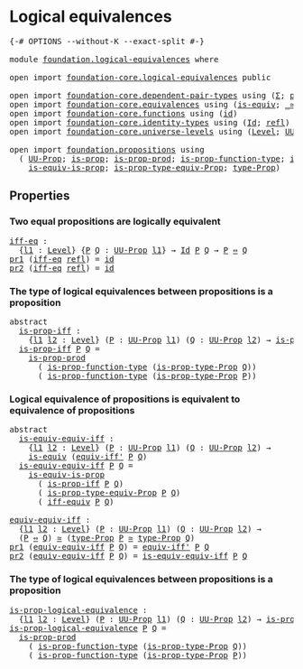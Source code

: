 # Logical equivalences

<pre class="Agda"><a id="33" class="Symbol">{-#</a> <a id="37" class="Keyword">OPTIONS</a> <a id="45" class="Pragma">--without-K</a> <a id="57" class="Pragma">--exact-split</a> <a id="71" class="Symbol">#-}</a>

<a id="76" class="Keyword">module</a> <a id="83" href="foundation.logical-equivalences.html" class="Module">foundation.logical-equivalences</a> <a id="115" class="Keyword">where</a>

<a id="122" class="Keyword">open</a> <a id="127" class="Keyword">import</a> <a id="134" href="foundation-core.logical-equivalences.html" class="Module">foundation-core.logical-equivalences</a> <a id="171" class="Keyword">public</a>

<a id="179" class="Keyword">open</a> <a id="184" class="Keyword">import</a> <a id="191" href="foundation-core.dependent-pair-types.html" class="Module">foundation-core.dependent-pair-types</a> <a id="228" class="Keyword">using</a> <a id="234" class="Symbol">(</a><a id="235" href="foundation-core.dependent-pair-types.html#502" class="Record">Σ</a><a id="236" class="Symbol">;</a> <a id="238" href="foundation-core.dependent-pair-types.html#575" class="InductiveConstructor">pair</a><a id="242" class="Symbol">;</a> <a id="244" href="foundation-core.dependent-pair-types.html#592" class="Field">pr1</a><a id="247" class="Symbol">;</a> <a id="249" href="foundation-core.dependent-pair-types.html#604" class="Field">pr2</a><a id="252" class="Symbol">)</a>
<a id="254" class="Keyword">open</a> <a id="259" class="Keyword">import</a> <a id="266" href="foundation-core.equivalences.html" class="Module">foundation-core.equivalences</a> <a id="295" class="Keyword">using</a> <a id="301" class="Symbol">(</a><a id="302" href="foundation-core.equivalences.html#1543" class="Function">is-equiv</a><a id="310" class="Symbol">;</a> <a id="312" href="foundation-core.equivalences.html#1608" class="Function Operator">_≃_</a><a id="315" class="Symbol">)</a>
<a id="317" class="Keyword">open</a> <a id="322" class="Keyword">import</a> <a id="329" href="foundation-core.functions.html" class="Module">foundation-core.functions</a> <a id="355" class="Keyword">using</a> <a id="361" class="Symbol">(</a><a id="362" href="foundation-core.functions.html#309" class="Function">id</a><a id="364" class="Symbol">)</a>
<a id="366" class="Keyword">open</a> <a id="371" class="Keyword">import</a> <a id="378" href="foundation-core.identity-types.html" class="Module">foundation-core.identity-types</a> <a id="409" class="Keyword">using</a> <a id="415" class="Symbol">(</a><a id="416" href="foundation-core.identity-types.html#1754" class="Datatype">Id</a><a id="418" class="Symbol">;</a> <a id="420" href="foundation-core.identity-types.html#1807" class="InductiveConstructor">refl</a><a id="424" class="Symbol">)</a>
<a id="426" class="Keyword">open</a> <a id="431" class="Keyword">import</a> <a id="438" href="foundation-core.universe-levels.html" class="Module">foundation-core.universe-levels</a> <a id="470" class="Keyword">using</a> <a id="476" class="Symbol">(</a><a id="477" href="Agda.Primitive.html#597" class="Postulate">Level</a><a id="482" class="Symbol">;</a> <a id="484" href="foundation-core.universe-levels.html#222" class="Primitive">UU</a><a id="486" class="Symbol">)</a>

<a id="489" class="Keyword">open</a> <a id="494" class="Keyword">import</a> <a id="501" href="foundation.propositions.html" class="Module">foundation.propositions</a> <a id="525" class="Keyword">using</a>
  <a id="533" class="Symbol">(</a> <a id="535" href="foundation-core.propositions.html#1380" class="Function">UU-Prop</a><a id="542" class="Symbol">;</a> <a id="544" href="foundation-core.propositions.html#1296" class="Function">is-prop</a><a id="551" class="Symbol">;</a> <a id="553" href="foundation-core.propositions.html#5712" class="Function">is-prop-prod</a><a id="565" class="Symbol">;</a> <a id="567" href="foundation-core.propositions.html#7820" class="Function">is-prop-function-type</a><a id="588" class="Symbol">;</a> <a id="590" href="foundation-core.propositions.html#1549" class="Function">is-prop-type-Prop</a><a id="607" class="Symbol">;</a>
    <a id="613" href="foundation-core.propositions.html#3680" class="Function">is-equiv-is-prop</a><a id="629" class="Symbol">;</a> <a id="631" href="foundation-core.propositions.html#9940" class="Function">is-prop-type-equiv-Prop</a><a id="654" class="Symbol">;</a> <a id="656" href="foundation-core.propositions.html#1482" class="Function">type-Prop</a><a id="665" class="Symbol">)</a>
</pre>
## Properties

### Two equal propositions are logically equivalent

<pre class="Agda"><a id="iff-eq"></a><a id="748" href="foundation.logical-equivalences.html#748" class="Function">iff-eq</a> <a id="755" class="Symbol">:</a>
  <a id="759" class="Symbol">{</a><a id="760" href="foundation.logical-equivalences.html#760" class="Bound">l1</a> <a id="763" class="Symbol">:</a> <a id="765" href="Agda.Primitive.html#597" class="Postulate">Level</a><a id="770" class="Symbol">}</a> <a id="772" class="Symbol">{</a><a id="773" href="foundation.logical-equivalences.html#773" class="Bound">P</a> <a id="775" href="foundation.logical-equivalences.html#775" class="Bound">Q</a> <a id="777" class="Symbol">:</a> <a id="779" href="foundation-core.propositions.html#1380" class="Function">UU-Prop</a> <a id="787" href="foundation.logical-equivalences.html#760" class="Bound">l1</a><a id="789" class="Symbol">}</a> <a id="791" class="Symbol">→</a> <a id="793" href="foundation-core.identity-types.html#1754" class="Datatype">Id</a> <a id="796" href="foundation.logical-equivalences.html#773" class="Bound">P</a> <a id="798" href="foundation.logical-equivalences.html#775" class="Bound">Q</a> <a id="800" class="Symbol">→</a> <a id="802" href="foundation.logical-equivalences.html#773" class="Bound">P</a> <a id="804" href="foundation-core.logical-equivalences.html#1025" class="Function Operator">⇔</a> <a id="806" href="foundation.logical-equivalences.html#775" class="Bound">Q</a>
<a id="808" href="foundation-core.dependent-pair-types.html#592" class="Field">pr1</a> <a id="812" class="Symbol">(</a><a id="813" href="foundation.logical-equivalences.html#748" class="Function">iff-eq</a> <a id="820" href="foundation-core.identity-types.html#1807" class="InductiveConstructor">refl</a><a id="824" class="Symbol">)</a> <a id="826" class="Symbol">=</a> <a id="828" href="foundation-core.functions.html#309" class="Function">id</a>
<a id="831" href="foundation-core.dependent-pair-types.html#604" class="Field">pr2</a> <a id="835" class="Symbol">(</a><a id="836" href="foundation.logical-equivalences.html#748" class="Function">iff-eq</a> <a id="843" href="foundation-core.identity-types.html#1807" class="InductiveConstructor">refl</a><a id="847" class="Symbol">)</a> <a id="849" class="Symbol">=</a> <a id="851" href="foundation-core.functions.html#309" class="Function">id</a>
</pre>
### The type of logical equivalences between propositions is a proposition

<pre class="Agda"><a id="943" class="Keyword">abstract</a>
  <a id="is-prop-iff"></a><a id="954" href="foundation.logical-equivalences.html#954" class="Function">is-prop-iff</a> <a id="966" class="Symbol">:</a>
    <a id="972" class="Symbol">{</a><a id="973" href="foundation.logical-equivalences.html#973" class="Bound">l1</a> <a id="976" href="foundation.logical-equivalences.html#976" class="Bound">l2</a> <a id="979" class="Symbol">:</a> <a id="981" href="Agda.Primitive.html#597" class="Postulate">Level</a><a id="986" class="Symbol">}</a> <a id="988" class="Symbol">(</a><a id="989" href="foundation.logical-equivalences.html#989" class="Bound">P</a> <a id="991" class="Symbol">:</a> <a id="993" href="foundation-core.propositions.html#1380" class="Function">UU-Prop</a> <a id="1001" href="foundation.logical-equivalences.html#973" class="Bound">l1</a><a id="1003" class="Symbol">)</a> <a id="1005" class="Symbol">(</a><a id="1006" href="foundation.logical-equivalences.html#1006" class="Bound">Q</a> <a id="1008" class="Symbol">:</a> <a id="1010" href="foundation-core.propositions.html#1380" class="Function">UU-Prop</a> <a id="1018" href="foundation.logical-equivalences.html#976" class="Bound">l2</a><a id="1020" class="Symbol">)</a> <a id="1022" class="Symbol">→</a> <a id="1024" href="foundation-core.propositions.html#1296" class="Function">is-prop</a> <a id="1032" class="Symbol">(</a><a id="1033" href="foundation.logical-equivalences.html#989" class="Bound">P</a> <a id="1035" href="foundation-core.logical-equivalences.html#1025" class="Function Operator">⇔</a> <a id="1037" href="foundation.logical-equivalences.html#1006" class="Bound">Q</a><a id="1038" class="Symbol">)</a>
  <a id="1042" href="foundation.logical-equivalences.html#954" class="Function">is-prop-iff</a> <a id="1054" href="foundation.logical-equivalences.html#1054" class="Bound">P</a> <a id="1056" href="foundation.logical-equivalences.html#1056" class="Bound">Q</a> <a id="1058" class="Symbol">=</a>
    <a id="1064" href="foundation-core.propositions.html#5712" class="Function">is-prop-prod</a>
      <a id="1083" class="Symbol">(</a> <a id="1085" href="foundation-core.propositions.html#7820" class="Function">is-prop-function-type</a> <a id="1107" class="Symbol">(</a><a id="1108" href="foundation-core.propositions.html#1549" class="Function">is-prop-type-Prop</a> <a id="1126" href="foundation.logical-equivalences.html#1056" class="Bound">Q</a><a id="1127" class="Symbol">))</a>
      <a id="1136" class="Symbol">(</a> <a id="1138" href="foundation-core.propositions.html#7820" class="Function">is-prop-function-type</a> <a id="1160" class="Symbol">(</a><a id="1161" href="foundation-core.propositions.html#1549" class="Function">is-prop-type-Prop</a> <a id="1179" href="foundation.logical-equivalences.html#1054" class="Bound">P</a><a id="1180" class="Symbol">))</a>
</pre>
### Logical equivalence of propositions is equivalent to equivalence of propositions

<pre class="Agda"><a id="1282" class="Keyword">abstract</a>
  <a id="is-equiv-equiv-iff"></a><a id="1293" href="foundation.logical-equivalences.html#1293" class="Function">is-equiv-equiv-iff</a> <a id="1312" class="Symbol">:</a>
    <a id="1318" class="Symbol">{</a><a id="1319" href="foundation.logical-equivalences.html#1319" class="Bound">l1</a> <a id="1322" href="foundation.logical-equivalences.html#1322" class="Bound">l2</a> <a id="1325" class="Symbol">:</a> <a id="1327" href="Agda.Primitive.html#597" class="Postulate">Level</a><a id="1332" class="Symbol">}</a> <a id="1334" class="Symbol">(</a><a id="1335" href="foundation.logical-equivalences.html#1335" class="Bound">P</a> <a id="1337" class="Symbol">:</a> <a id="1339" href="foundation-core.propositions.html#1380" class="Function">UU-Prop</a> <a id="1347" href="foundation.logical-equivalences.html#1319" class="Bound">l1</a><a id="1349" class="Symbol">)</a> <a id="1351" class="Symbol">(</a><a id="1352" href="foundation.logical-equivalences.html#1352" class="Bound">Q</a> <a id="1354" class="Symbol">:</a> <a id="1356" href="foundation-core.propositions.html#1380" class="Function">UU-Prop</a> <a id="1364" href="foundation.logical-equivalences.html#1322" class="Bound">l2</a><a id="1366" class="Symbol">)</a> <a id="1368" class="Symbol">→</a>
    <a id="1374" href="foundation-core.equivalences.html#1543" class="Function">is-equiv</a> <a id="1383" class="Symbol">(</a><a id="1384" href="foundation-core.logical-equivalences.html#1516" class="Function">equiv-iff&#39;</a> <a id="1395" href="foundation.logical-equivalences.html#1335" class="Bound">P</a> <a id="1397" href="foundation.logical-equivalences.html#1352" class="Bound">Q</a><a id="1398" class="Symbol">)</a>
  <a id="1402" href="foundation.logical-equivalences.html#1293" class="Function">is-equiv-equiv-iff</a> <a id="1421" href="foundation.logical-equivalences.html#1421" class="Bound">P</a> <a id="1423" href="foundation.logical-equivalences.html#1423" class="Bound">Q</a> <a id="1425" class="Symbol">=</a>
    <a id="1431" href="foundation-core.propositions.html#3680" class="Function">is-equiv-is-prop</a>
      <a id="1454" class="Symbol">(</a> <a id="1456" href="foundation.logical-equivalences.html#954" class="Function">is-prop-iff</a> <a id="1468" href="foundation.logical-equivalences.html#1421" class="Bound">P</a> <a id="1470" href="foundation.logical-equivalences.html#1423" class="Bound">Q</a><a id="1471" class="Symbol">)</a>
      <a id="1479" class="Symbol">(</a> <a id="1481" href="foundation-core.propositions.html#9940" class="Function">is-prop-type-equiv-Prop</a> <a id="1505" href="foundation.logical-equivalences.html#1421" class="Bound">P</a> <a id="1507" href="foundation.logical-equivalences.html#1423" class="Bound">Q</a><a id="1508" class="Symbol">)</a>
      <a id="1516" class="Symbol">(</a> <a id="1518" href="foundation-core.logical-equivalences.html#1814" class="Function">iff-equiv</a> <a id="1528" href="foundation.logical-equivalences.html#1421" class="Bound">P</a> <a id="1530" href="foundation.logical-equivalences.html#1423" class="Bound">Q</a><a id="1531" class="Symbol">)</a>

<a id="equiv-equiv-iff"></a><a id="1534" href="foundation.logical-equivalences.html#1534" class="Function">equiv-equiv-iff</a> <a id="1550" class="Symbol">:</a>
  <a id="1554" class="Symbol">{</a><a id="1555" href="foundation.logical-equivalences.html#1555" class="Bound">l1</a> <a id="1558" href="foundation.logical-equivalences.html#1558" class="Bound">l2</a> <a id="1561" class="Symbol">:</a> <a id="1563" href="Agda.Primitive.html#597" class="Postulate">Level</a><a id="1568" class="Symbol">}</a> <a id="1570" class="Symbol">(</a><a id="1571" href="foundation.logical-equivalences.html#1571" class="Bound">P</a> <a id="1573" class="Symbol">:</a> <a id="1575" href="foundation-core.propositions.html#1380" class="Function">UU-Prop</a> <a id="1583" href="foundation.logical-equivalences.html#1555" class="Bound">l1</a><a id="1585" class="Symbol">)</a> <a id="1587" class="Symbol">(</a><a id="1588" href="foundation.logical-equivalences.html#1588" class="Bound">Q</a> <a id="1590" class="Symbol">:</a> <a id="1592" href="foundation-core.propositions.html#1380" class="Function">UU-Prop</a> <a id="1600" href="foundation.logical-equivalences.html#1558" class="Bound">l2</a><a id="1602" class="Symbol">)</a> <a id="1604" class="Symbol">→</a>
  <a id="1608" class="Symbol">(</a><a id="1609" href="foundation.logical-equivalences.html#1571" class="Bound">P</a> <a id="1611" href="foundation-core.logical-equivalences.html#1025" class="Function Operator">⇔</a> <a id="1613" href="foundation.logical-equivalences.html#1588" class="Bound">Q</a><a id="1614" class="Symbol">)</a> <a id="1616" href="foundation-core.equivalences.html#1608" class="Function Operator">≃</a> <a id="1618" class="Symbol">(</a><a id="1619" href="foundation-core.propositions.html#1482" class="Function">type-Prop</a> <a id="1629" href="foundation.logical-equivalences.html#1571" class="Bound">P</a> <a id="1631" href="foundation-core.equivalences.html#1608" class="Function Operator">≃</a> <a id="1633" href="foundation-core.propositions.html#1482" class="Function">type-Prop</a> <a id="1643" href="foundation.logical-equivalences.html#1588" class="Bound">Q</a><a id="1644" class="Symbol">)</a>
<a id="1646" href="foundation-core.dependent-pair-types.html#592" class="Field">pr1</a> <a id="1650" class="Symbol">(</a><a id="1651" href="foundation.logical-equivalences.html#1534" class="Function">equiv-equiv-iff</a> <a id="1667" href="foundation.logical-equivalences.html#1667" class="Bound">P</a> <a id="1669" href="foundation.logical-equivalences.html#1669" class="Bound">Q</a><a id="1670" class="Symbol">)</a> <a id="1672" class="Symbol">=</a> <a id="1674" href="foundation-core.logical-equivalences.html#1516" class="Function">equiv-iff&#39;</a> <a id="1685" href="foundation.logical-equivalences.html#1667" class="Bound">P</a> <a id="1687" href="foundation.logical-equivalences.html#1669" class="Bound">Q</a>
<a id="1689" href="foundation-core.dependent-pair-types.html#604" class="Field">pr2</a> <a id="1693" class="Symbol">(</a><a id="1694" href="foundation.logical-equivalences.html#1534" class="Function">equiv-equiv-iff</a> <a id="1710" href="foundation.logical-equivalences.html#1710" class="Bound">P</a> <a id="1712" href="foundation.logical-equivalences.html#1712" class="Bound">Q</a><a id="1713" class="Symbol">)</a> <a id="1715" class="Symbol">=</a> <a id="1717" href="foundation.logical-equivalences.html#1293" class="Function">is-equiv-equiv-iff</a> <a id="1736" href="foundation.logical-equivalences.html#1710" class="Bound">P</a> <a id="1738" href="foundation.logical-equivalences.html#1712" class="Bound">Q</a>
</pre>
### The type of logical equivalences between propositions is a proposition

<pre class="Agda"><a id="is-prop-logical-equivalence"></a><a id="1829" href="foundation.logical-equivalences.html#1829" class="Function">is-prop-logical-equivalence</a> <a id="1857" class="Symbol">:</a>
  <a id="1861" class="Symbol">{</a><a id="1862" href="foundation.logical-equivalences.html#1862" class="Bound">l1</a> <a id="1865" href="foundation.logical-equivalences.html#1865" class="Bound">l2</a> <a id="1868" class="Symbol">:</a> <a id="1870" href="Agda.Primitive.html#597" class="Postulate">Level</a><a id="1875" class="Symbol">}</a> <a id="1877" class="Symbol">(</a><a id="1878" href="foundation.logical-equivalences.html#1878" class="Bound">P</a> <a id="1880" class="Symbol">:</a> <a id="1882" href="foundation-core.propositions.html#1380" class="Function">UU-Prop</a> <a id="1890" href="foundation.logical-equivalences.html#1862" class="Bound">l1</a><a id="1892" class="Symbol">)</a> <a id="1894" class="Symbol">(</a><a id="1895" href="foundation.logical-equivalences.html#1895" class="Bound">Q</a> <a id="1897" class="Symbol">:</a> <a id="1899" href="foundation-core.propositions.html#1380" class="Function">UU-Prop</a> <a id="1907" href="foundation.logical-equivalences.html#1865" class="Bound">l2</a><a id="1909" class="Symbol">)</a> <a id="1911" class="Symbol">→</a> <a id="1913" href="foundation-core.propositions.html#1296" class="Function">is-prop</a> <a id="1921" class="Symbol">(</a><a id="1922" href="foundation.logical-equivalences.html#1878" class="Bound">P</a> <a id="1924" href="foundation-core.logical-equivalences.html#1025" class="Function Operator">⇔</a> <a id="1926" href="foundation.logical-equivalences.html#1895" class="Bound">Q</a><a id="1927" class="Symbol">)</a>
<a id="1929" href="foundation.logical-equivalences.html#1829" class="Function">is-prop-logical-equivalence</a> <a id="1957" href="foundation.logical-equivalences.html#1957" class="Bound">P</a> <a id="1959" href="foundation.logical-equivalences.html#1959" class="Bound">Q</a> <a id="1961" class="Symbol">=</a>
  <a id="1965" href="foundation-core.propositions.html#5712" class="Function">is-prop-prod</a>
    <a id="1982" class="Symbol">(</a> <a id="1984" href="foundation-core.propositions.html#7820" class="Function">is-prop-function-type</a> <a id="2006" class="Symbol">(</a><a id="2007" href="foundation-core.propositions.html#1549" class="Function">is-prop-type-Prop</a> <a id="2025" href="foundation.logical-equivalences.html#1959" class="Bound">Q</a><a id="2026" class="Symbol">))</a>
    <a id="2033" class="Symbol">(</a> <a id="2035" href="foundation-core.propositions.html#7820" class="Function">is-prop-function-type</a> <a id="2057" class="Symbol">(</a><a id="2058" href="foundation-core.propositions.html#1549" class="Function">is-prop-type-Prop</a> <a id="2076" href="foundation.logical-equivalences.html#1957" class="Bound">P</a><a id="2077" class="Symbol">))</a>
</pre>